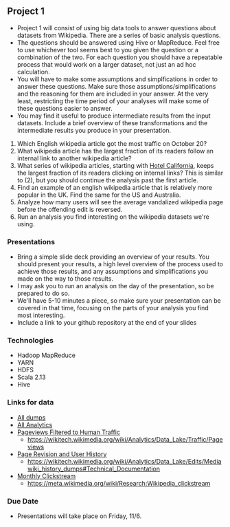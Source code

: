 ## Project 1
- Project 1 will consist of using big data tools to answer questions about datasets from Wikipedia.  There are a series of basic analysis questions.
- The questions should be answered using Hive or MapReduce.  Feel free to use whichever tool seems best to you given the question or a combination of the two.  For each question you should have a repeatable process that would work on a larger dataset, not just an ad hoc calculation.  
- You will have to make some assumptions and simplfications in order to answer these questions.  Make sure those assumptions/simplifications and the reasoning for them are included in your answer.  At the very least, restricting the time period of your analyses will make some of these questions easier to answer.
- You may find it useful to produce intermediate results from the input datasets.  Include a brief overview of these transformations and the intermediate results you produce in your presentation.

1. Which English wikipedia article got the most traffic on October 20?
2. What wikipedia article has the largest fraction of its readers follow an internal link to another wikipedia article?
3. What series of wikipedia articles, starting with [Hotel California](https://en.wikipedia.org/wiki/Hotel_California), keeps the largest fraction of its readers clicking on internal links?  This is similar to (2), but you should continue the analysis past the first article.
4. Find an example of an english wikipedia article that is relatively more popular in the UK.  Find the same for the US and Australia.
5. Analyze how many users will see the average vandalized wikipedia page before the offending edit is reversed.
6. Run an analysis you find interesting on the wikipedia datasets we're using.

### Presentations
- Bring a simple slide deck providing an overview of your results.  You should present your results, a high level overview of the process used to achieve those results, and any assumptions and simplifications you made on the way to those results.
- I may ask you to run an analysis on the day of the presentation, so be prepared to do so.
- We'll have 5-10 minutes a piece, so make sure your presentation can be covered in that time, focusing on the parts of your analysis you find most interesting.
- Include a link to your github repository at the end of your slides

### Technologies
- Hadoop MapReduce
- YARN
- HDFS
- Scala 2.13
- Hive

### Links for data
- [All dumps](https://dumps.wikimedia.org/)
- [All Analytics](https://dumps.wikimedia.org/other/analytics/)
- [Pageviews Filtered to Human Traffic](https://dumps.wikimedia.org/other/pageviews/readme.html)
  - https://wikitech.wikimedia.org/wiki/Analytics/Data_Lake/Traffic/Pageviews
- [Page Revision and User History](https://dumps.wikimedia.org/other/mediawiki_history/readme.html)
  - https://wikitech.wikimedia.org/wiki/Analytics/Data_Lake/Edits/Mediawiki_history_dumps#Technical_Documentation
- [Monthly Clickstream](https://dumps.wikimedia.org/other/clickstream/readme.html)
  - https://meta.wikimedia.org/wiki/Research:Wikipedia_clickstream

### Due Date
- Presentations will take place on Friday, 11/6.
